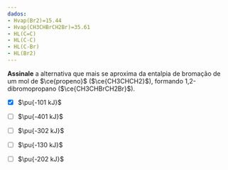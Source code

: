 ```yaml
---
dados:
- Hvap(Br2)=15.44
- Hvap(CH3CHBrCH2Br)=35.61
- HL(C=C)
- HL(C-C)
- HL(C-Br)
- HL(Br2)
---
```

**Assinale** a alternativa que mais se aproxima da entalpia de bromação de um mol de $\ce{propeno}$ ($\ce{CH3CHCH2}$), formando 1,2-dibromopropano ($\ce{CH3CHBrCH2Br}$).

- [x] $\pu{-101 kJ}$
- [ ] $\pu{-401 kJ}$
- [ ] $\pu{-302 kJ}$
- [ ] $\pu{-130 kJ}$
- [ ] $\pu{-202 kJ}$


